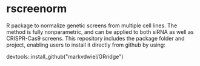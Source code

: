 # rscreenorm

R package to normalize genetic screens from multiple cell lines. The method is fully nonparametric, and can be applied to both siRNA as well as CRISPR-Cas9 screens. This repository includes the package folder and project, enabling users to install it directly from github by using:

devtools::install_github("markvdwiel/GRridge")

